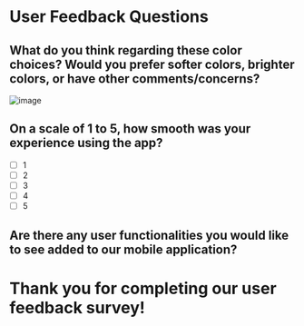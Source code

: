 # User Feedback Questions
## What do you think regarding these color choices? Would you prefer softer colors, brighter colors, or have other comments/concerns?
![image](https://github.com/ucsb-cs148-w24/project-pj12-appblocker/assets/91865075/030f7b06-a3ef-4761-b21d-aa5f6f425be4)
## On a scale of 1 to 5, how smooth was your experience using the app?
- [ ] 1
- [ ] 2
- [ ] 3
- [ ] 4
- [ ] 5
## Are there any user functionalities you would like to see added to our mobile application?

# Thank you for completing our user feedback survey!


